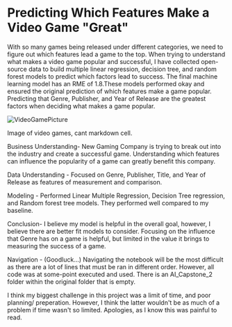# Predicting Which Features Make a Video Game "Great" 

With so many games being released under different categories, we need to figure out which features lead a game to the top. When trying to understand what makes a video game popular and successful, I have collected open-source data to build multiple linear regression, decision tree, and random forest models to predict which factors lead to success. The final machine learning model has an RME of 1.8.These models performed okay and ensured the original prediction of which features make a game popular. Predicting that Genre, Publisher, and Year of Release are the greatest factors when deciding what makes a game popular. 

![VideoGamePicture](https://user-images.githubusercontent.com/110476351/216666612-b098de7b-f24b-4202-99dc-5de0f8db0fd5.jpg)



Image of video games, cant markdown cell.

Business Understanding- New Gaming Company is trying to break out into the industry and create a successful game. Understanding which features can influence the popularity of a game can greatly benefit this company. 

Data Understanding - Focused on Genre, Publisher, Title, and Year of Release as features of measurement and comparison. 

Modeling - Performed Linear Multiple Regression, Decision Tree regression, and Random forest tree models. They performed well compared to my baseline. 

Conclusion- I believe my model is helpful in the overall goal, however, I believe there are better fit models to consider. Focusing on the influence that Genre has on a game is helpful, but limited in the value it brings to measuring the success of a game. 


Navigation - (Goodluck...) Navigating the notebook will be the most difficult as there are a lot of lines that must be ran in different order. However, all code was at some-point executed and used. There is an AI_Capstone_2 folder within the original folder that is empty. 

I think my biggest challenge in this project was a limit of time, and poor planning/ preperation. However, I think the latter wouldn't be as much of a problem if time wasn't so limited. Apologies, as I know this was painful to read. 

